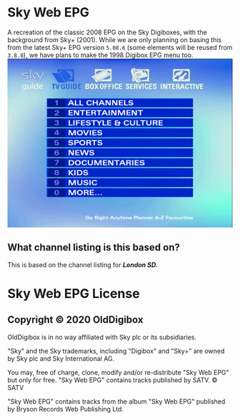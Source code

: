 # Sky Web EPG
A recreation of the classic 2008 EPG on the Sky Digiboxes, with the background from Sky+ (2001). While we are only planning on basing this from the 
latest Sky+ EPG version `5.08.6` (some elements will be reused from `3.8.8`), we have plans to make the 1998 Digibox EPG menu too.
![screenshot](Capture.PNG)

## What channel listing is this based on?
This is based on the channel listing for ***London SD.***

# Sky Web EPG License
## Copyright © 2020 OldDigibox

OldDigibox is in no way affiliated with Sky plc or its subsidiaries.  

"Sky" and the Sky trademarks, including "Digibox" and "Sky+" are owned by Sky plc and Sky International AG.

You may, free of charge, clone, modify and/or re-distribute "Sky Web EPG" but only for free. "Sky Web EPG" contains tracks published by SATV.
© SATV

"Sky Web EPG" contains tracks from the album "Sky Web EPG" published by Bryson Records Web Publishing Ltd.